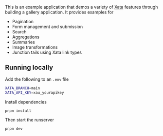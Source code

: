 This is an example application that demos a variety of [Xata](https://xata.io) features through building a gallery application. It provides examples for

- Pagination
- Form management and submission
- Search
- Aggregations
- Summaries
- Image transformations
- Junction tails using Xata link types

## Running locally

Add the following to an `.env` file

```bash
XATA_BRANCH=main
XATA_API_KEY=xau_yourapikey
```

Install dependencies

```bash
pnpm install
```

Then start the runserver

```bash
pnpm dev
```
